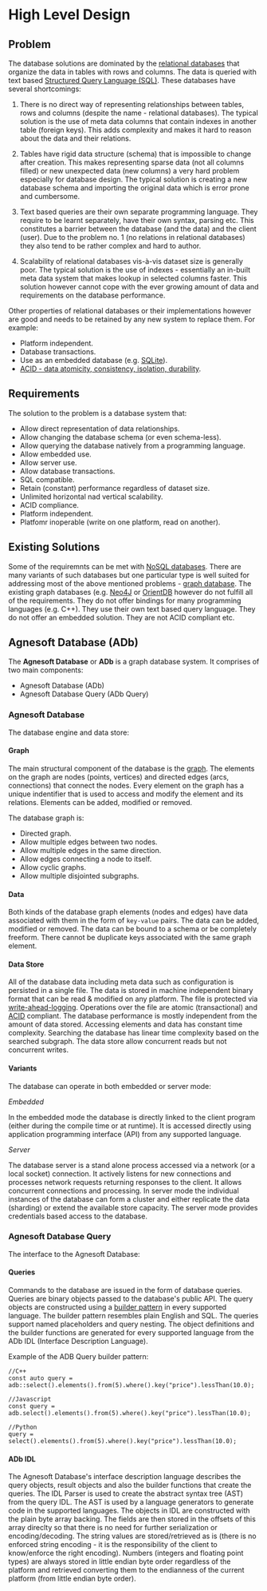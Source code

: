 # High Level Design

## Problem

The database solutions are dominated by the [relational databases](https://en.wikipedia.org/wiki/Relational_database) that organize the data in tables with rows and columns. The data is queried with text based [Structured Query Language (SQL)](https://en.wikipedia.org/wiki/SQL). These databases have several shortcomings:

1. There is no direct way of representing relationships between tables, rows and columns (despite the name - relational databases). The typical solution is the use of meta data columns that contain indexes in another table (foreign keys). This adds complexity and makes it hard to reason about the data and their relations.

2. Tables have rigid data structure (schema) that is impossible to change after creation. This makes representing sparse data (not all columns filled) or new unexpected data (new columns) a very hard problem especially for database design. The typical solution is creating a new database schema and importing the original data which is error prone and cumbersome.

3. Text based queries are their own separate programming language. They require to be learnt separately, have their own syntax, parsing etc. This constitutes a barrier between the database (and the data) and the client (user). Due to the problem no. 1 (no relations in relational databases) they also tend to be rather complex and hard to author. 

4. Scalability of relational databases vis-à-vis dataset size is generally poor. The typical solution is the use of indexes - essentially an in-built meta data system that makes lookup in selected columns faster. This solution however cannot cope with the ever growing amount of data and requirements on the database performance.

Other properties of relational databases or their implementations however are good and needs to be retained by any new system to replace them. For example:

- Platform independent.
- Database transactions.
- Use as an embedded database (e.g. [SQLite](https://www.sqlite.org/index.html)).
- [ACID - data atomicity, consistency, isolation, durability](https://en.wikipedia.org/wiki/ACID).

## Requirements

The solution to the problem is a database system that:

- Allow direct representation of data relationships.
- Allow changing the database schema (or even schema-less).
- Allow querying the database natively from a programming language.
- Allow embedded use.
- Allow server use.
- Allow database transactions.
- SQL compatible.
- Retain (constant) performance regardless of dataset size.
- Unlimited horizontal nad vertical scalability.
- ACID compliance.
- Platform independent.
- Platfomr inoperable (write on one platform, read on another).

## Existing Solutions

Some of the requiremnts can be met with [NoSQL databases](https://en.wikipedia.org/wiki/NoSQL). There are many variants of such databases but one particular type is well suited for addressing most of the above mentioned problems - [graph database](https://en.wikipedia.org/wiki/Graph_database). The existing graph databases (e.g. [Neo4J](https://neo4j.com/) or [OrientDB](https://www.orientdb.org/) however do not fulfill all of the requirements. They do not offer bindings for many programming languages (e.g. C++). They use their own text based query language. They do not offer an embedded solution. They are not ACID compliant etc.

## Agnesoft Database (ADb)

The **Agnesoft Database** or **ADb** is a graph database system. It comprises of two main components:

- Agnesoft Database (ADb)
- Agnesoft Database Query (ADb Query)

### Agnesoft Database

The database engine and data store:

#### Graph
The main structural component of the database is the [graph](https://en.wikipedia.org/wiki/Graph_database). The elements on the graph are nodes (points, vertices) and directed edges (arcs, connections) that connect the nodes. Every element on the graph has a unique indentifier that is used to access and modify the element and its relations. Elements can be added, modified or removed.

The database graph is:

- Directed graph.
- Allow multiple edges between two nodes.
- Allow multiple edges in the same direction.
- Allow edges connecting a node to itself.
- Allow cyclic graphs.
- Allow multiple disjointed subgraphs.

#### Data

Both kinds of the database graph elements (nodes and edges) have data associated with them in the form of `key-value` pairs. The data can be added, modified or removed. The data can be bound to a schema or be completely freeform. There cannot be duplicate keys associated with the same graph element.

#### Data Store

All of the database data including meta data such as configuration is persisted in a single file. The data is stored in machine independent binary format that can be read & modified on any platform. The file is protected via [write-ahead-logging](https://en.wikipedia.org/wiki/Write-ahead_logging). Operations over the file are atomic (transactional) and [ACID](https://en.wikipedia.org/wiki/ACID) compliant. The database performance is mostly independent from the amount of data stored. Accessing elements and data has constant time complexity. Searching the database has linear time complexity based on the searched subgraph. The data store allow concurrent reads but not concurrent writes.

#### Variants

The database can operate in both embedded or server mode:

*Embedded*

In the embedded mode the database is directly linked to the client program (either during the compile time or at runtime). It is accessed directly using application programming interface (API) from any supported language.

*Server*

The database server is a stand alone process accessed via a network (or a local socket) connection. It actively listens for new connections and processes network requests returning responses to the client. It allows concurrent connections and processing. In server mode the individual instances of the database can form a cluster and either replicate the data (sharding) or extend the available store capacity. The server mode provides credentials based access to the database.

### Agnesoft Database Query

The interface to the Agnesoft Database:

#### Queries

Commands to the database are issued in the form of database queries. Queries are binary objects passed to the database's public API. The query objects are constructed using a [builder pattern](https://en.wikipedia.org/wiki/Builder_pattern) in every supported language. The builder pattern resembles plain English and SQL. The queries support named placeholders and query nesting. The object definitions and the builder functions are generated for every supported language from the ADb IDL (Interface Description Language).

Example of the ADB Query builder pattern:
```
//C++
const auto query = adb::select().elements().from(5).where().key("price").lessThan(10.0);

//Javascript
const query = adb.select().elements().from(5).where().key("price").lessThan(10.0);

//Python
query = select().elements().from(5).where().key("price").lessThan(10.0);
```

#### ADb IDL

The Agnesoft Database's interface description language describes the query objects, result objects and also the builder functions that create the queries. The IDL Parser is used to create the abstract syntax tree (AST) from the query IDL. The AST is used by a language generators to generate code in the supported languages. The objects in IDL are constructed with the plain byte array backing. The fields are then stored in the offsets of this array direclty so that there is no need for further serialization or encoding/decoding. The string values are stored/retrieved as is (there is no enforced string encoding - it is the responsibility of the client to know/enforce the right encoding). Numbers (integers and floating point types) are always stored in little endian byte order regardless of the platform and retrieved converting them to the endianness of the current platform (from little endian byte order).
